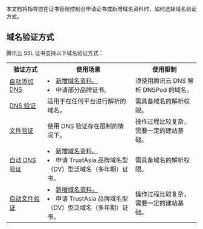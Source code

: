 本文档将指导您在证书管理控制台申请证书或新增域名资料时，如何选择域名验证方式。

## 域名验证方式
腾讯云 SSL 证书支持以下域名验证方式：
<table>
<tr>
<th width="20%">验证方式</th>
<th>使用场景</th>
<th >使用限制</th>
</tr>
<tr>
<td><a href="#AutomaticVerification">自动添加 DNS </a></td>
<td><li><a href="https://cloud.tencent.com/document/product/400/52879">新增域名资料。</a></li><li>申请部分品牌证书。</li></td>
<td>须使用腾讯云 DNS 解析 DNSPod 的域名。</td>
</tr>
<tr>
<td><a href="#ManualVerification">DNS 验证</a></td>
<td>适用于在任何平台进行解析的域名。</td>
<td >需具备域名的解析权限。</td>
</tr>
<tr>
<td><a href="#FileVerification">文件验证</a></td>
<td >使用 DNS 验证存在限制的情况下。</td>
<td>操作过程比较复杂，需要一定的建站基础。</td>
</tr>
<tr>
<td><a href="#AutomaticVerificationToF">自动 DNS 验证</a></td>
<td><li><a href="https://cloud.tencent.com/document/product/400/52879">新增域名资料。</a></li><li>申请 TrustAsia 品牌域名型（DV）型泛域名（多年期）证书。</li></td>
<td>需具备域名的解析权限。</td>
</tr>
<tr>
<td><a href="#FileVerificationToF">自动文件验证</a></td>
<td><li><a href="https://cloud.tencent.com/document/product/400/52879">新增域名资料。</a></li><li>申请 TrustAsia 品牌域名型（DV）型泛域名（多年期）证书。</li></td>
<td>操作过程比较复杂，需要一定的建站基础。</td>
</tr>
</table>



